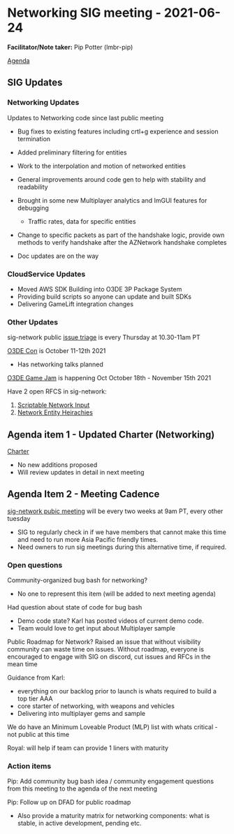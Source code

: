 # Networking SIG  meeting - 2021-06-24

**Facilitator/Note taker:** Pip Potter (lmbr-pip)

[Agenda](https://github.com/o3de/sig-network/issues/4)

## SIG Updates

### Networking Updates
Updates to Networking code since last public meeting
- Bug fixes to existing features including crtl+g experience and session termination
- Added preliminary filtering for entities
- Work to the interpolation and motion of networked entities
- General improvements around code gen to help with stability and readability
- Brought in some new Multiplayer analytics and ImGUI features for debugging
 	- Traffic rates, data for specific entities
- Change to specific packets as part of the handshake logic, provide own methods to verify handshake after the AZNetwork handshake completes

- Doc updates are on the way

### CloudService Updates
* Moved AWS SDK Building into O3DE 3P Package System
* Providing build scripts so anyone can update and built SDKs
* Delivering GameLift integration changes

### Other Updates
sig-network public [issue triage](https://lists.o3de.org/g/o3de-calendar/viewevent?repeatid=39342&eventid=1262761&calstart=2021-09-09) is every Thursday at 10.30-11am PT

[O3DE Con](https://o3decon2021.sched.com/) is October 11-12th 2021
- Has networking talks planned

[O3DE Game Jam](https://itch.io/jam/o3de-jam-1) is happening Oct October 18th - November 15th 2021


Have 2 open RFCS in sig-network:
1. [Scriptable Network Input](https://github.com/o3de/sig-network/issues/6)
1. [Network Entity Heirachies](https://github.com/o3de/sig-network/issues/5)


## Agenda item 1 - Updated Charter (Networking)

[Charter](https://github.com/o3de/sig-network/blob/main/governance/SIG%20Network%20Charter.md)
- No new additions proposed
- Will review updates in detail in next meeting

## Agenda Item 2 - Meeting Cadence
[sig-network pubic meeting](https://lists.o3de.org/g/o3de-calendar/viewevent?repeatid=39350&eventid=1262939&calstart=2021-09-14) will be every two weeks at 9am PT, every other tuesday
- SIG to regularly check in if we have members that cannot make this time and need to run more Asia Pacific friendly times.
- Need owners to run sig meetings during this alternative time, if required.



### Open questions
Community-organized bug bash for networking?
- No one to represent this item (will be added to next meeting agenda)

Had question about state of code for bug bash
- Demo code state? Karl has posted videos of current demo code.
- Team would love to get input about Multiplayer sample 

Public Roadmap for Network?
Raised an issue that without visibility community can waste time on issues.
Without roadmap, everyone is encouraged to engage with SIG on discord, cut issues and RFCs in the mean time

Guidance from Karl:
- everything on our backlog prior to launch is whats required to build a top tier AAA
- core starter of networking, with weapons and vehicles
- Delivering into multiplayer gems and sample

We do have an Minimum Loveable Product (MLP) list with whats critical - not public at this time

Royal: will help if team can provide 1 liners with maturity


### Action items
Pip: Add community bug bash idea / community engagement questions from this meeting to the agenda of the next meeting

Pip: Follow up on DFAD for public roadmap
- Also provide a maturity matrix for networking components: what is stable, in active development, pending etc.

